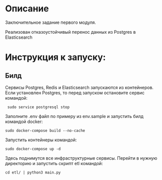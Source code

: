 # Описание

Заключительное задание первого модуля.

Реализован отказоустойчивый перенос данных из Postgres в Elasticsearch

# Инструкция к запуску:

## Билд

Сервисы Postgres, Redis и Elasticsearch запускаются из контейнеров.
Если установлен Postgres, то перед запуском остановите сервис командой:

     sudo service postgresql stop

Заполните .env файл по примеру из env.sample и запустить билд командой docker: 

    sudo docker-compose build --no-cache


Запустить контейнеры командой:

    sudo docker-compose up -d

Здесь поднимутся все инфраструктурные сервисы.
Перейти в нужную директорию и запустить скрипт etl командой:

    cd etl/ | python3 main.py
